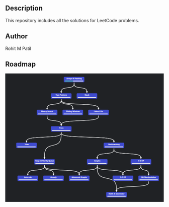 ## Description
This repository includes all the solutions for LeetCode problems.

## Author
Rohit M Patil

## Roadmap
![Work space](/Images/RoadMap.png?raw=true)




